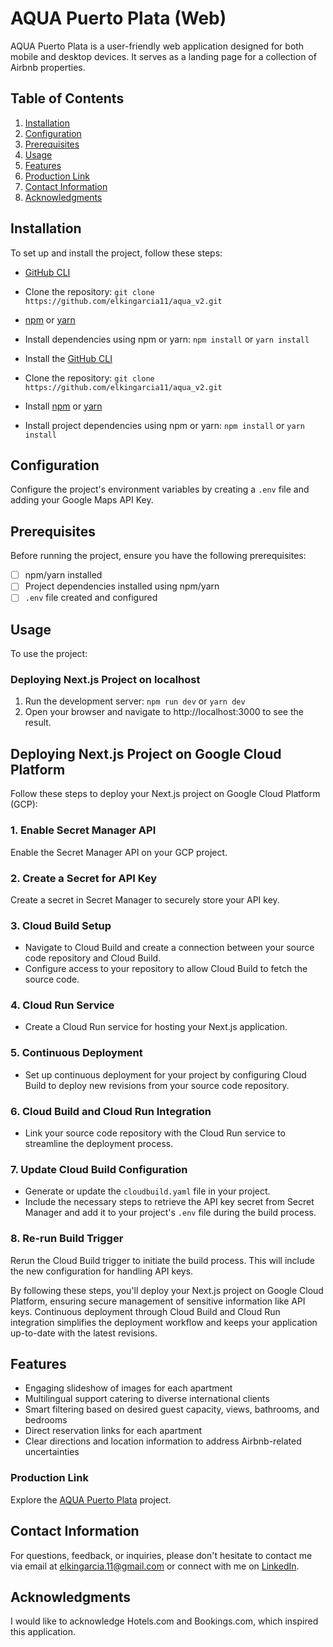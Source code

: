 # AQUA Puerto Plata (Web)

AQUA Puerto Plata is a user-friendly web application designed for both mobile and desktop devices. It serves as a landing page for a collection of Airbnb properties.

## Table of Contents

1. [Installation](#installation)
2. [Configuration](#configuration)
3. [Prerequisites](#prerequisites)
4. [Usage](#usage)
5. [Features](#features)
6. [Production Link](#production-link)
7. [Contact Information](#contact-information)
8. [Acknowledgments](#acknowledgments)

## Installation

To set up and install the project, follow these steps:

- [GitHub CLI](https://github.com/git-guides/install-git)
- Clone the repository: `git clone https://github.com/elkingarcia11/aqua_v2.git`
- [npm](https://docs.npmjs.com/) or [yarn](https://classic.yarnpkg.com/en/docs/install/)
- Install dependencies using npm or yarn: `npm install` or `yarn install`

- Install the [GitHub CLI](https://github.com/git-guides/install-git)
- Clone the repository: `git clone https://github.com/elkingarcia11/aqua_v2.git`
- Install [npm](https://docs.npmjs.com/) or [yarn](https://classic.yarnpkg.com/en/docs/install/)
- Install project dependencies using npm or yarn: `npm install` or `yarn install`

## Configuration

Configure the project's environment variables by creating a `.env` file and adding your Google Maps API Key.


## Prerequisites

Before running the project, ensure you have the following prerequisites:

- [ ] npm/yarn installed
- [ ] Project dependencies installed using npm/yarn
- [ ] `.env` file created and configured

## Usage

To use the project:

### Deploying Next.js Project on localhost

1. Run the development server: `npm run dev` or `yarn dev`
2. Open your browser and navigate to http://localhost:3000 to see the result.
## Deploying Next.js Project on Google Cloud Platform

Follow these steps to deploy your Next.js project on Google Cloud Platform (GCP):

### 1. Enable Secret Manager API
Enable the Secret Manager API on your GCP project.

### 2. Create a Secret for API Key
Create a secret in Secret Manager to securely store your API key.

### 3. Cloud Build Setup
- Navigate to Cloud Build and create a connection between your source code repository and Cloud Build.
- Configure access to your repository to allow Cloud Build to fetch the source code.

### 4. Cloud Run Service
- Create a Cloud Run service for hosting your Next.js application.

### 5. Continuous Deployment
- Set up continuous deployment for your project by configuring Cloud Build to deploy new revisions from your source code repository.

### 6. Cloud Build and Cloud Run Integration
- Link your source code repository with the Cloud Run service to streamline the deployment process.

### 7. Update Cloud Build Configuration
- Generate or update the `cloudbuild.yaml` file in your project.
- Include the necessary steps to retrieve the API key secret from Secret Manager and add it to your project's `.env` file during the build process.

### 8. Re-run Build Trigger
Rerun the Cloud Build trigger to initiate the build process. This will include the new configuration for handling API keys.

By following these steps, you'll deploy your Next.js project on Google Cloud Platform, ensuring secure management of sensitive information like API keys. Continuous deployment through Cloud Build and Cloud Run integration simplifies the deployment workflow and keeps your application up-to-date with the latest revisions.

## Features

- Engaging slideshow of images for each apartment
- Multilingual support catering to diverse international clients
- Smart filtering based on desired guest capacity, views, bathrooms, and bedrooms
- Direct reservation links for each apartment
- Clear directions and location information to address Airbnb-related uncertainties

### Production Link

Explore the [AQUA Puerto Plata](https://aquapuertoplata.com/) project.

## Contact Information

For questions, feedback, or inquiries, please don't hesitate to contact me via email at elkingarcia.11@gmail.com or connect with me on [LinkedIn](https://www.linkedin.com/in/elkingarcia11/).

## Acknowledgments

I would like to acknowledge Hotels.com and Bookings.com, which inspired this application.
